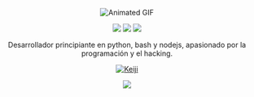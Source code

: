<p align="center">
<img src="https://favim.com/pd/s12/gif_previews/8/858/8581/85812/8581236.gif" alt="Animated GIF">
</p>

<p align="center">
<img src="https://img.shields.io/badge/Python-3.9-blue?logo=python&logoColor=white">
<img src="https://img.shields.io/badge/Bash-5.0-green?logo=gnu-bash&logoColor=white">
<img src="https://img.shields.io/badge/Nodejs-14.17-orange?logo=nodedotjs&logoColor=white">
</p>

<p align="center">
Desarrollador principiante en python, bash y nodejs, apasionado por la programación y el hacking.
</p>

<p align="center">
<a href="https://github.com/noob-hackers"><img title="Keiji" src="https://github-readme-stats.vercel.app/api/top-langs/?username=Keiji821&layout=compact"></a>
</p>

<p align="center">
<a href="https://discord.com/users/983476283491110932">
<img src="https://img.shields.io/badge/Discord-Keiji-%235865F2.svg?logo=discord&logoColor=white&label=Mi%20discord&message=Hola%21%20Soy%20Keiji%21">
</a>
</p>